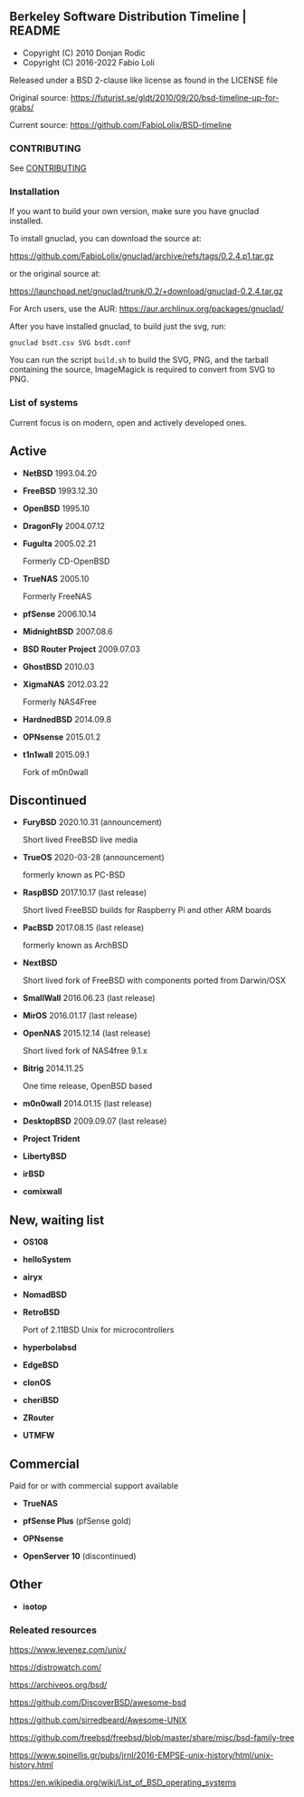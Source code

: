 Berkeley Software Distribution Timeline | README
------------------------------------------------

* Copyright (C) 2010 Donjan Rodic
* Copyright (C) 2016-2022 Fabio Loli

Released under a BSD 2-clause like license as found in the LICENSE file

Original source: https://futurist.se/gldt/2010/09/20/bsd-timeline-up-for-grabs/

Current source: https://github.com/FabioLolix/BSD-timeline


### CONTRIBUTING

See [CONTRIBUTING](https://github.com/FabioLolix/BSD-Timeline/blob/master/CONTRIBUTING)


### Installation

If you want to build your own version, make sure you have gnuclad
installed.

To install gnuclad, you can download the source at:

https://github.com/FabioLolix/gnuclad/archive/refs/tags/0.2.4.p1.tar.gz

or the original source at:

https://launchpad.net/gnuclad/trunk/0.2/+download/gnuclad-0.2.4.tar.gz

For Arch users, use the AUR: https://aur.archlinux.org/packages/gnuclad/

After you have installed gnuclad, to build just the svg, run:

    gnuclad bsdt.csv SVG bsdt.conf

You can run the script `build.sh` to build the SVG, PNG, and the tarball
containing the source, ImageMagick is required to convert from SVG to PNG.


### List of systems

Current focus is on modern, open and actively developed ones.


## Active

* **NetBSD** 1993.04.20


* **FreeBSD** 1993.12.30


* **OpenBSD** 1995.10


* **DragonFly** 2004.07.12


* **FuguIta** 2005.02.21

  Formerly CD-OpenBSD


* **TrueNAS** 2005.10

  Formerly FreeNAS


* **pfSense** 2006.10.14


* **MidnightBSD** 2007.08.6


* **BSD Router Project** 2009.07.03


* **GhostBSD** 2010.03


* **XigmaNAS** 2012.03.22

  Formerly NAS4Free


* **HardnedBSD** 2014.09.8


* **OPNsense** 2015.01.2


* **t1n1wall** 2015.09.1

  Fork of m0n0wall


## Discontinued

* **FuryBSD** 2020.10.31 (announcement)

  Short lived FreeBSD live media


* **TrueOS** 2020-03-28 (announcement)

  formerly known as PC-BSD


* **RaspBSD** 2017.10.17 (last release)

  Short lived FreeBSD builds for Raspberry Pi and other ARM boards


* **PacBSD** 2017.08.15 (last release)

  formerly known as ArchBSD


* **NextBSD**

  Short lived fork of FreeBSD with components ported from Darwin/OSX


* **SmallWall** 2016.06.23 (last release)


* **MirOS** 2016.01.17 (last release)


* **OpenNAS** 2015.12.14 (last release)

  Short lived fork of NAS4free 9.1.x


* **Bitrig** 2014.11.25

  One time release, OpenBSD based


* **m0n0wall** 2014.01.15 (last release)


* **DesktopBSD** 2009.09.07 (last release)


* **Project Trident**


* **LibertyBSD**


* **irBSD**


* **comixwall**


## New, waiting list

* **OS108**


* **helloSystem**


* **airyx**


* **NomadBSD**


* **RetroBSD**

  Port of 2.11BSD Unix for microcontrollers


* **hyperbolabsd**


* **EdgeBSD**


* **clonOS**


* **cheriBSD**


* **ZRouter**


* **UTMFW**


## Commercial

Paid for or with commercial support available

* **TrueNAS**


* **pfSense Plus** (pfSense gold)


* **OPNsense**


* **OpenServer 10** (discontinued)


## Other

* **isotop**


### Releated resources

https://www.levenez.com/unix/

https://distrowatch.com/

https://archiveos.org/bsd/

https://github.com/DiscoverBSD/awesome-bsd

https://github.com/sirredbeard/Awesome-UNIX

https://github.com/freebsd/freebsd/blob/master/share/misc/bsd-family-tree

https://www.spinellis.gr/pubs/jrnl/2016-EMPSE-unix-history/html/unix-history.html

https://en.wikipedia.org/wiki/List_of_BSD_operating_systems
